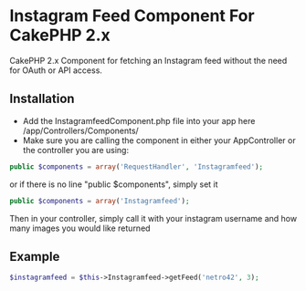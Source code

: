 # Instagram Feed Component For CakePHP 2.x

CakePHP 2.x Component for fetching an Instagram feed without the need for OAuth or API access.

## Installation

- Add the InstagramfeedComponent.php file into your app here /app/Controllers/Components/
- Make sure you are calling the component in either your AppController or the controller you are using:

``` php
public $components = array('RequestHandler', 'Instagramfeed');
```

or if there is no line "public $components", simply set it 

``` php
public $components = array('Instagramfeed');
```

Then in your controller, simply call it with your instagram username and how many images you would like returned

## Example
``` php
$instagramfeed = $this->Instagramfeed->getFeed('netro42', 3);
```
